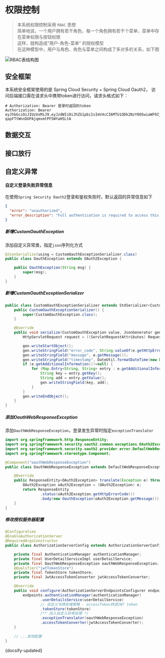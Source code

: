 # 权限控制

> 本系统权限控制采用 `RBAC` 思想  
> 简单地说，一个用户拥有若干角色，每一个角色拥有若干个菜单，菜单中存在菜单权限与按钮权限  
> 这样，就构造成“用户-角色-菜单” 的授权模型  
> 在这种模型中，用户与角色、角色与菜单之间构成了多对多的关系，如下图

![RBAC表结构图](http://81.69.99.37:9000/docs/server_manual/RBAC.jpg)

## 安全框架

本系统安全框架使用的是 Spring Cloud Security + Spring Cloud Oauth2， 访问后端接口需在请求头中携带token进行访问，请求头格式如下：
```
# Authorization: Bearer 登录时返回的token
Authorization: Bearer eyJhbGciOiJIUzUxMiJ9.eyJzdWIiOiJhZG1pbiIsImV4cCI6MTU1ODk2NzY0OSwiaWF0IjoxNTU4OTQ2MDQ5fQ.jsJvqHa1tKbJazG0p9kq5J2tT7zAk5B6N_CspdOAQLWgEICStkMmvLE-qapFTtWnnDUPAjqmsmtPFSWYaH5LtA
```

## 数据交互
## 接口放行

## 自定义异常

#### 自定义**登录失败**异常信息
在使用`Spring Security Oauth2`登录和鉴权失败时，默认返回的异常信息如下

```json
{
  "error": "unauthorized",
  "error_description": "Full authentication is required to access this resource"
}
```

##### 新增CustomOauthException

添加自定义异常类，指定`json`序列化方式

```java
@JsonSerialize(using = CustomOauthExceptionSerializer.class)
public class OauthException extends OAuth2Exception {

    public OauthException(String msg) {
        super(msg);
    }
}
```

##### 新增CustomOauthExceptionSerializer

```java
public class CustomOauthExceptionSerializer extends StdSerializer<CustomOauthException> {
    public CustomOauthExceptionSerializer() {
        super(CustomOauthException.class);
    }

    @Override
    public void serialize(CustomOauthException value, JsonGenerator gen, SerializerProvider provider) throws IOException {
        HttpServletRequest request = ((ServletRequestAttributes) RequestContextHolder.getRequestAttributes()).getRequest();

        gen.writeStartObject();
		gen.writeStringField("error_code", String.valueOf(e.getHttpErrorCode()));
		gen.writeStringField("message", e.getMessage());
		gen.writeStringField("timestamp", DateUtil.formatDateTime(new Date()));
		if (e.getAdditionalInformation()!=null) {
			for (Map.Entry<String, String> entry : e.getAdditionalInformation().entrySet()) {
				String key = entry.getKey();
				String add = entry.getValue();
				gen.writeStringField(key, add);
			}
		}
		gen.writeEndObject();
    }
}
```

##### 添加OauthWebResponseException

添加`OauthWebResponseException`，登录发生异常时指定`exceptionTranslator`
```java
import org.springframework.http.ResponseEntity;
import org.springframework.security.oauth2.common.exceptions.OAuth2Exception;
import org.springframework.security.oauth2.provider.error.DefaultWebResponseExceptionTranslator;
import org.springframework.stereotype.Component;

@Component("oauthWebResponseException")
public class OauthWebResponseException extends DefaultWebResponseExceptionTranslator {

    @Override
    public ResponseEntity<OAuth2Exception> translate(Exception e) throws Exception {
        OAuth2Exception oAuth2Exception = (OAuth2Exception) e;
        return ResponseEntity
                .status(oAuth2Exception.getHttpErrorCode())
                .body(new OauthException(oAuth2Exception.getMessage()));
    }
}
```

##### 修改授权服务器配置

```java
@Configuration
@EnableAuthorizationServer
@RequiredArgsConstructor
public class AuthorizationServerConfig extends AuthorizationServerConfigurerAdapter {

    private final AuthenticationManager authenticationManager;
    private final UserDetailServiceImpl userDetailService;
    private final OauthWebResponseException oauthWebResponseException;
    @Qualifier("jwtTokenStore")
    private final TokenStore tokenStore;
    private final JwtAccessTokenConverter jwtAccessTokenConverter;

    @Override
    public void configure(AuthorizationServerEndpointsConfigurer endpoints) {
        endpoints.authenticationManager(authenticationManager)
                .userDetailsService(userDetailService)
                // 自定义令牌存储策略 - accessToken转成JWT token
                .tokenStore(tokenStore)
				/** 加入自定义异常处理 */
                .exceptionTranslator(oauthWebResponseException)
                .accessTokenConverter(jwtAccessTokenConverter);
    }
	
	// ...其他配置
}
```


 {docsify-updated}